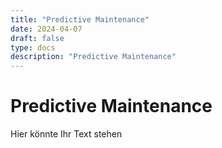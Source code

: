 ```yaml
---
title: "Predictive Maintenance"
date: 2024-04-07
draft: false
type: docs
description: "Predictive Maintenance"
---
```


# Predictive Maintenance

Hier könnte Ihr Text stehen
